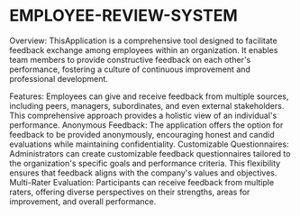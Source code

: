 # EMPLOYEE-REVIEW-SYSTEM
Overview:
ThisApplication is a comprehensive tool designed to facilitate feedback exchange among employees within an organization. It enables team members to provide constructive feedback on each other's performance, fostering a culture of continuous improvement and professional development.

Features:
 Employees can give and receive feedback from multiple sources, including peers, managers, subordinates, and even external stakeholders. This comprehensive approach provides a holistic view of an individual's performance.
Anonymous Feedback: The application offers the option for feedback to be provided anonymously, encouraging honest and candid evaluations while maintaining confidentiality.
Customizable Questionnaires: Administrators can create customizable feedback questionnaires tailored to the organization's specific goals and performance criteria. This flexibility ensures that feedback aligns with the company's values and objectives.
Multi-Rater Evaluation: Participants can receive feedback from multiple raters, offering diverse perspectives on their strengths, areas for improvement, and overall performance.
